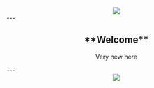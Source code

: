 <div id="header" align="center">
  <img src="https://i.giphy.com/media/v1.Y2lkPTc5MGI3NjExN3czcTdpcnRwb3R4c3Nwb2g1bnB5ZnMzYmp0Zmo0cmJtYWg4bzZtcCZlcD12MV9pbnRlcm5hbF9naWZfYnlfaWQmY3Q9Zw/ASd0Ukj0y3qMM/giphy.gif"/>
</div>
---
<div align="center">
  <h2>**Welcome**</h2>
  <p>Very new here</p>
</div>
---
<div id="stats" align="center">
<img src="https://github-readme-stats.vercel.app/api?username=badpharma&theme=tokyonight">

</div>